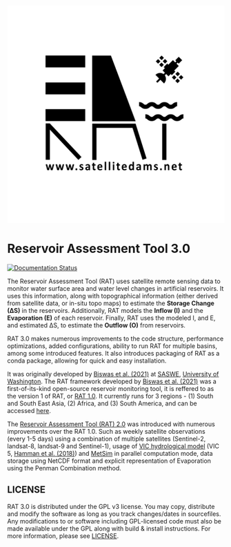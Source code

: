 ![Reservoir Assessment Tool](docs/logos/Rat%20Logo_black.png)
# Reservoir Assessment Tool 3.0
[![Documentation Status](https://readthedocs.org/projects/rat-satellitedams/badge/?version=latest)](https://rat-satellitedams.readthedocs.io/en/latest/?badge=latest)

The Reservoir Assessment Tool (RAT) uses satellite remote sensing data to monitor water surface area and water level changes in artificial reservoirs. It uses this information, along with topographical information (either derived from satellite data, or in-situ topo maps) to estimate the **Storage Change (∆S)** in the reservoirs. Additionally, RAT models the **Inflow (I)** and the **Evaporation (E)** of each reservoir. Finally, RAT uses the modeled I, and E, and estimated ∆S, to estimate the **Outflow (O)** from reservoirs.

RAT 3.0 makes numerous improvements to the code structure, performance optimizations, added configurations, ability to run RAT for multiple basins, among some introduced features. It also introduces packaging of RAT as a conda package, allowing for quick and easy installation.

It was originally developed by [Biswas et al. (2021)](https://doi.org/10.1016/j.envsoft.2021.105043) at [SASWE](https://saswe.net/), [University of Washington](https://www.washington.edu/). The RAT framework developed by [Biswas et al. (2021)](https://doi.org/10.1016/j.envsoft.2021.105043) was a first-of-its-kind open-source reservoir monitoring tool, it is reffered to as the version 1 of RAT, or [RAT 1.0](http://depts.washington.edu/saswe/rat_beta/). It currently runs for 3 regions - (1) South and South East Asia, (2) Africa, and (3) South America, and can be accessed [here](http://depts.washington.edu/saswe/rat_beta/).

The [Reservoir Assessment Tool (RAT) 2.0](https://depts.washington.edu/saswe/mekong/) was introduced with numerous improvements over the RAT 1.0. Such as weekly satellite observations (every 1-5 days) using a combination of multiple satellites (Sentinel-2, landsat-8, landsat-9 and Sentinel-1), usage of [VIC hydrological model](https://github.com/UW-Hydro/VIC) (VIC 5, [Hamman et al. (2018)](https://doi.org/10.5194/gmd-11-3481-2018)) and [MetSim](https://github.com/UW-Hydro/MetSim) in parallel computation mode, data storage using NetCDF format and explicit representation of Evaporation using the Penman Combination method.

## LICENSE
RAT 3.0 is distributed under the GPL v3 license. You may copy, distribute and modify the software as long as you track changes/dates in sourcefiles. Any modifications to or software including GPL-licensed code must also be made available under the GPL along with build & install instructions.
For more information, please see [LICENSE](./LICENSE).
